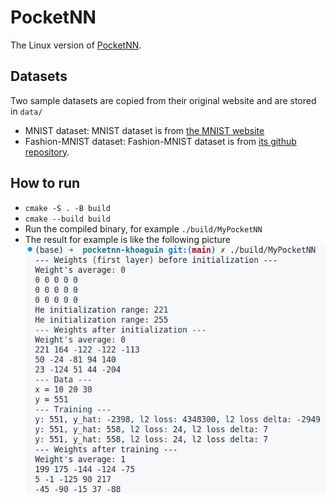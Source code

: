 # PocketNN
The Linux version of [PocketNN](https://github.com/jaewoosong/pocketnn). 
## Datasets
Two sample datasets are copied from their original website and are stored in `data/`
- MNIST dataset: MNIST dataset is from [the MNIST website](http://yann.lecun.com/exdb/mnist/)
- Fashion-MNIST dataset: Fashion-MNIST dataset is from [its github repository](https://github.com/zalandoresearch/fashion-mnist).
## How to run
- `cmake -S . -B build`
- `cmake --build build`
- Run the compiled binary, for example `./build/MyPocketNN`
- The result for example is like the following picture
![](./images/fc_int_dfa_simple.png)

